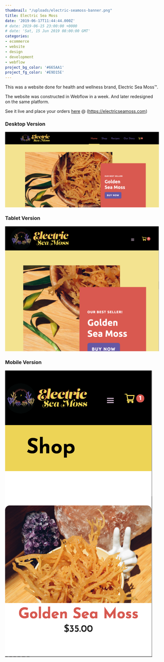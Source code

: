```yaml
---
thumbnail: "/uploads/electric-seamoss-banner.png"
title: Electric Sea Moss
date: '2019-06-17T11:44:44.000Z'
# date: 2019-06-15 23:00:00 +0000
# date: 'Sat, 15 Jun 2019 08:00:00 GMT'
categories:
- ecommerce
- website
- design
- development
- webflow 
project_bg_color: '#665AA1'
project_fg_color: '#E9D15E'
---
```


This was a website done for health and wellness brand, Electric Sea Moss™️. 

The website was constructed in Webflow in a week. And later redesigned on the same platform. 

See it live and place your orders [here](https://electricseamoss.com) @ (https://electricseamoss.com)


### Desktop Version

![](/uploads/electric-seamoss-desktop.png)

### Tablet Version
![](/uploads/electric-seamoss-tablet.png)

### Mobile Version
![](/uploads/electric-seamoss-mobile.png)

